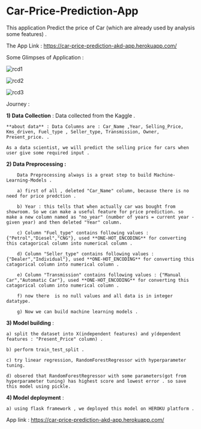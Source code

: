 # Car-Price-Prediction-App

This application Predict the price of Car (which are already used by analysis some features) .

The App Link :    https://car-price-prediction-akd-app.herokuapp.com/

Some Glimpses of Application : 

![rcd1](https://user-images.githubusercontent.com/61588604/109003620-ae534c80-76cd-11eb-9fe5-c4ae51097af0.png)

![rcd2](https://user-images.githubusercontent.com/61588604/109003678-c1feb300-76cd-11eb-88ed-fc35eb7cb2d9.png)

![rcd3](https://user-images.githubusercontent.com/61588604/109003735-d2169280-76cd-11eb-91a4-87e819b7a86c.png)



Journey : 

**1) Data Collection** :  Data collected from the Kaggle . 

    **about data** : Data Columns are : Car_Name ,Year, Selling_Price, Kms_driven, Fuel_type , Seller_type, Transmission, Owner, Present_price. . 
    
    As a data scientist, we will predict the selling price for cars when user give some required input .
    
**2) Data Preprocessing :** 

        Data Preprocessing always is a great step to build Machine-Learning-Models .
        
        a) first of all , deleted "Car_Name" column, because there is no need for price predction .
        
        b) Year : this tells that when actually car was bought from showroom. So we can make a useful feature for price prediction. so make a new column named as "no_year" (number of years = current year - given year) and then deleted "Year" column. 
        
        c) Column "Fuel_type" contains following values : {"Petrol","Diesel","CNG"}, used **ONE-HOT_ENCODING** for converting this catagorical column into numerical column .
        
        d) Column "Seller_type" contains following values : {"Dealer","Individual"}, used **ONE-HOT_ENCODING** for converting this catagorical column into numerical column .
        
        e) Column "Transmission" contains following values : {"Manual Car","Automatic Car"}, used **ONE-HOT_ENCODING** for converting this catagorical column into numerical column .
        
        f) now there  is no null values and all data is in integer datatype.
        
        g) Now we can build machine learning models .
        
        

    
**3) Model building** : 

    a) split the dataset into X(independent features) and y(dependent features : "Present_Price" column) .
    
    b) perform train_test_split .
    
    c) try linear regression, RandomForestRegressor with hyperparameter tuning. 
    
    d) obsered that RandomForestRegressor with some parameters(got from hyperparameter tuning) has highest score and lowest error . so save this model using pickle.

**4) Model deployment** : 

    a) using flask framework , we deployed this model on HEROKU platform .
    
App link :  https://car-price-prediction-akd-app.herokuapp.com/
    
    
